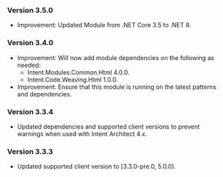 ### Version 3.5.0

- Improvement: Updated Module from .NET Core 3.5 to .NET 8.

### Version 3.4.0

- Improvement: Will now add module dependencies on the following as needed:
  - Intent.Modules.Common.Html 4.0.0.
  - Intent.Code.Weaving.Html 1.0.0.
- Improvement: Ensure that this module is running on the latest patterns and dependencies.

### Version 3.3.4

- Updated dependencies and supported client versions to prevent warnings when used with Intent Architect 4.x.

### Version 3.3.3

- Updated supported client version to [3.3.0-pre.0, 5.0.0).
